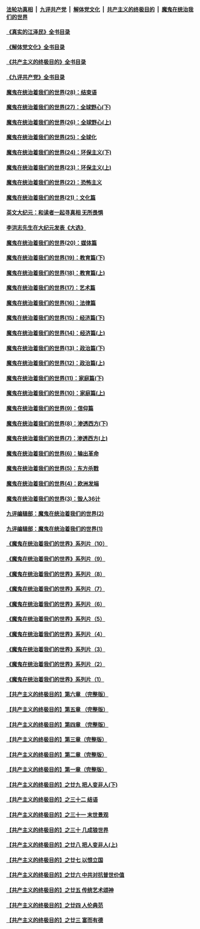 ####  [法轮功真相](../../../../basic/blob/master/README.md?t=09140931) &nbsp;|&nbsp; [九评共产党](../../../../9ping.md/blob/master/README.md?t=09140931) &nbsp;|&nbsp; [解体党文化](../../../../jtdwh.md/blob/master/README.md?t=09140931)  &nbsp;|&nbsp; [共产主义的终极目的](../../../../gczydzjmd.md/blob/master/README.md?t=09140931) &nbsp;|&nbsp; [魔鬼在统治我们的世界](../../../../mgztzwmdsj.md/blob/master/README.md?t=09140931) 

#### [《真实的江泽民》全书目录](../pages/nsc422/n13721399.md?t=09140931) 

#### [《解体党文化》全书目录](../pages/nsc422/n13721157.md?t=09140931) 

#### [《共产主义的终极目的》全书目录](../pages/nsc422/n13721048.md?t=09140931) 

#### [《九评共产党》全书目录](../pages/nsc422/n13708085.md?t=09140931) 

#### [魔鬼在统治着我们的世界(28)：结束语](../pages/nsc422/n10936246.md?t=09140931) 

#### [魔鬼在统治着我们的世界(27)：全球野心(下)](../pages/nsc422/n10928319.md?t=09140931) 

#### [魔鬼在统治着我们的世界(26)：全球野心(上)](../pages/nsc422/n10900318.md?t=09140931) 

#### [魔鬼在统治着我们的世界(25)：全球化](../pages/nsc422/n10788205.md?t=09140931) 

#### [魔鬼在统治着我们的世界(24)：环保主义(下)](../pages/nsc422/n10695307.md?t=09140931) 

#### [魔鬼在统治着我们的世界(23)：环保主义(上)](../pages/nsc422/n10688613.md?t=09140931) 

#### [魔鬼在统治着我们的世界(22)：恐怖主义](../pages/nsc422/n10614727.md?t=09140931) 

#### [魔鬼在统治着我们的世界(21)：文化篇](../pages/nsc422/n10597706.md?t=09140931) 

#### [英文大纪元：和读者一起寻真相 无所畏惧](../pages/nsc422/n12542027.md?t=09140931) 

#### [李洪志先生在大纪元发表《大选》](../pages/nsc422/n12534746.md?t=09140931) 

#### [魔鬼在统治着我们的世界(20)：媒体篇](../pages/nsc422/n10586579.md?t=09140931) 

#### [魔鬼在统治着我们的世界(19)：教育篇(下)](../pages/nsc422/n10564808.md?t=09140931) 

#### [魔鬼在统治着我们的世界(18)：教育篇(上)](../pages/nsc422/n10526970.md?t=09140931) 

#### [魔鬼在统治着我们的世界(17)：艺术篇](../pages/nsc422/n10499093.md?t=09140931) 

#### [魔鬼在统治着我们的世界(16)：法律篇](../pages/nsc422/n10485969.md?t=09140931) 

#### [魔鬼在统治着我们的世界(15)：经济篇(下)](../pages/nsc422/n10469975.md?t=09140931) 

#### [魔鬼在统治着我们的世界(14)：经济篇(上)](../pages/nsc422/n10457370.md?t=09140931) 

#### [魔鬼在统治着我们的世界(13)：政治篇(下)](../pages/nsc422/n10448270.md?t=09140931) 

#### [魔鬼在统治着我们的世界(12)：政治篇(上)](../pages/nsc422/n10444576.md?t=09140931) 

#### [魔鬼在统治着我们的世界(11)：家庭篇(下)](../pages/nsc422/n10440961.md?t=09140931) 

#### [魔鬼在统治着我们的世界(10)：家庭篇(上)](../pages/nsc422/n10435448.md?t=09140931) 

#### [魔鬼在统治着我们的世界(9)：信仰篇](../pages/nsc422/n10432159.md?t=09140931) 

#### [魔鬼在统治着我们的世界(8)：渗透西方(下)](../pages/nsc422/n10429603.md?t=09140931) 

#### [魔鬼在统治着我们的世界(7)：渗透西方(上)](../pages/nsc422/n10426013.md?t=09140931) 

#### [魔鬼在统治着我们的世界(6)：输出革命](../pages/nsc422/n10421536.md?t=09140931) 

#### [魔鬼在统治着我们的世界(5)：东方杀戮](../pages/nsc422/n10417707.md?t=09140931) 

#### [魔鬼在统治着我们的世界(4)：欧洲发端](../pages/nsc422/n10414890.md?t=09140931) 

#### [魔鬼在统治着我们的世界(3)：毁人36计](../pages/nsc422/n10411583.md?t=09140931) 

#### [九评编辑部：魔鬼在统治着我们的世界(2)](../pages/nsc422/n10410036.md?t=09140931) 

#### [九评编辑部：魔鬼在统治着我们的世界(1)](../pages/nsc422/n10406825.md?t=09140931) 

#### [《魔鬼在统治着我们的世界》系列片（10）](../pages/nsc422/n12292670.md?t=09140931) 

#### [《魔鬼在统治着我们的世界》系列片（9）](../pages/nsc422/n12290859.md?t=09140931) 

#### [《魔鬼在统治着我们的世界》系列片（8）](../pages/nsc422/n12287445.md?t=09140931) 

#### [《魔鬼在统治着我们的世界》系列片（7）](../pages/nsc422/n12283425.md?t=09140931) 

#### [《魔鬼在统治着我们的世界》系列片（6）](../pages/nsc422/n12282314.md?t=09140931) 

#### [《魔鬼在统治着我们的世界》系列片（5）](../pages/nsc422/n12281419.md?t=09140931) 

#### [《魔鬼在统治着我们的世界》系列片（4）](../pages/nsc422/n12274024.md?t=09140931) 

#### [《魔鬼在统治着我们的世界》系列片（3）](../pages/nsc422/n12271322.md?t=09140931) 

#### [《魔鬼在统治着我们的世界》系列片（2）](../pages/nsc422/n12269049.md?t=09140931) 

#### [《魔鬼在统治着我们的世界》系列片（1）](../pages/nsc422/n12267575.md?t=09140931) 

#### [【共产主义的终极目的】第六章 （完整版）](../pages/nsc422/n11428913.md?t=09140931) 

#### [【共产主义的终极目的】第五章 （完整版）](../pages/nsc422/n11428912.md?t=09140931) 

#### [【共产主义的终极目的】第四章 （完整版）](../pages/nsc422/n11428907.md?t=09140931) 

#### [【共产主义的终极目的】第三章（完整版）](../pages/nsc422/n11428848.md?t=09140931) 

#### [【共产主义的终极目的】第二章（完整版）](../pages/nsc422/n11428831.md?t=09140931) 

#### [【共产主义的终极目的】第一章（完整版）](../pages/nsc422/n11417651.md?t=09140931) 

#### [【共产主义的终极目的】之廿九 把人变非人(下)](../pages/nsc422/n11344140.md?t=09140931) 

#### [【共产主义的终极目的】之三十二 结语](../pages/nsc422/n11360535.md?t=09140931) 

#### [【共产主义的终极目的】之三十一 末世景观](../pages/nsc422/n11351129.md?t=09140931) 

#### [【共产主义的终极目的】之三十 几成狼世界](../pages/nsc422/n11348280.md?t=09140931) 

#### [【共产主义的终极目的】之廿八 把人变非人(上)](../pages/nsc422/n11340492.md?t=09140931) 

#### [【共产主义的终极目的】之廿七 以恨立国](../pages/nsc422/n11336944.md?t=09140931) 

#### [【共产主义的终极目的】之廿六 中共对抗普世价值](../pages/nsc422/n11324785.md?t=09140931) 

#### [【共产主义的终极目的】之廿五 传统艺术颂神](../pages/nsc422/n11296396.md?t=09140931) 

#### [【共产主义的终极目的】之廿四 人伦典范](../pages/nsc422/n11296397.md?t=09140931) 

#### [【共产主义的终极目的】之廿三 富而有德](../pages/nsc422/n11283598.md?t=09140931) 

